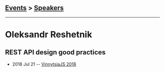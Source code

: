 ## [Events](../README.md) > [Speakers](../speakers.md)
---

# Oleksandr Reshetnik

## REST API design good practices
- 2018 Jul 21 -- [VinnytsiaJS 2018](https://youtu.be/yR5sBW6Ii7I)    
